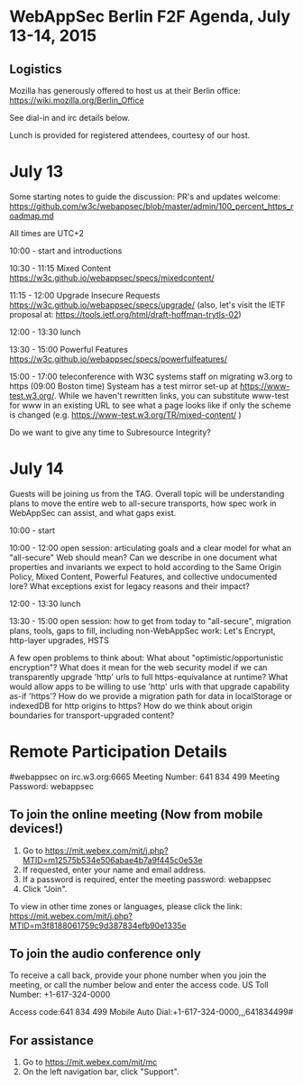 WebAppSec Berlin F2F Agenda, July 13-14, 2015
=============================================

Logistics
---------
Mozilla has generously offered to host us at their Berlin office:
https://wiki.mozilla.org/Berlin_Office

See dial-in and irc details below.

Lunch is provided for registered attendees, courtesy of our host.

July 13
=======
Some starting notes to guide the discussion: PR's and updates welcome:
https://github.com/w3c/webappsec/blob/master/admin/100_percent_https_roadmap.md

All times are UTC+2

10:00 - start and introductions

10:30 - 11:15 Mixed Content https://w3c.github.io/webappsec/specs/mixedcontent/

11:15 - 12:00 Upgrade Insecure Requests https://w3c.github.io/webappsec/specs/upgrade/ (also, let's visit the IETF proposal at: https://tools.ietf.org/html/draft-hoffman-trytls-02) 

12:00 - 13:30 lunch

13:30 - 15:00 Powerful Features https://w3c.github.io/webappsec/specs/powerfulfeatures/

15:00 - 17:00 teleconference with W3C systems staff on migrating w3.org to https (09:00 Boston time)
 Systeam has a test mirror set-up at https://www-test.w3.org/. While we haven't rewritten links, you can substitute www-test for www in an existing URL to see what a page looks like if only the scheme is changed (e.g. https://www-test.w3.org/TR/mixed-content/ )

Do we want to give any time to Subresource Integrity?

July 14
=======
Guests will be joining us from the TAG.
Overall topic will be understanding plans to move the entire web to all-secure transports,
how spec work in WebAppSec can assist, and what gaps exist.

10:00 - start

10:00 - 12:00 open session: articulating goals and a clear model for what an "all-secure" Web should mean?  Can we describe in one document what properties and invariants we expect to hold according to the Same Origin Policy, Mixed Content, Powerful Features, and collective undocumented lore?  What exceptions exist for legacy reasons and their impact?

12:00 - 13:30 lunch

13:30 - 15:00 open session: how to get from today to "all-secure", migration plans, tools, gaps to fill, including non-WebAppSec work: Let's Encrypt, http-layer upgrades, HSTS

A few open problems to think about: What about "optimistic/opportunistic encryption"?  What does it mean for the web security model if we can transparently upgrade 'http' urls to full https-equivalance at runtime?  What would allow apps to be willing to use 'http' urls with that upgrade capability as-if 'https'?   How do we provide a migration path for data in localStorage or indexedDB for http origins to https?  How do we think about origin boundaries for transport-upgraded content?


Remote Participation Details
============================
#webappsec on irc.w3.org:6665
Meeting Number: 641 834 499
Meeting Password: webappsec


To join the online meeting (Now from mobile devices!)
-------------------------------------------------------
1. Go to
https://mit.webex.com/mit/j.php?MTID=m12575b534e506abae4b7a9f445c0e53e
2. If requested, enter your name and email address.
3. If a password is required, enter the meeting password: webappsec
4. Click "Join".

To view in other time zones or languages, please click the link:
https://mit.webex.com/mit/j.php?MTID=m3f8188061759c9d387834efb90e1335e


To join the audio conference only
-------------------------------------------------------
To receive a call back, provide your phone number when you join the
meeting, or call the number below and enter the access code.
US Toll Number: +1-617-324-0000

Access code:641 834 499
Mobile Auto Dial:+1-617-324-0000,,,641834499#


For assistance
-------------------------------------------------------
1. Go to https://mit.webex.com/mit/mc
2. On the left navigation bar, click "Support".
